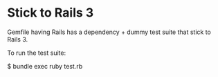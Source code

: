 Stick to Rails 3
================

Gemfile having Rails has a dependency + dummy test suite that stick to Rails 3.

To run the test suite:

  $ bundle exec ruby test.rb
